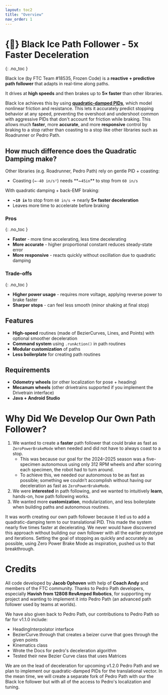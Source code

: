 ```yaml
---
layout: toc2
title: "Overview"
nav_order: 1
---
```


# {🧊} Black Ice Path Follower - 5x Faster Deceleration
{: .no_toc }


Black Ice (by FTC Team #18535, Frozen Code) is a **reactive + predictive path follower** that adapts in real-time along paths.

It drives at **high speeds** and then brakes up to **5× faster** than other libraries.

Black Ice achieves this by using [**quadratic-damped PIDs**](https://github.com/TeamFrozenCodeFTC/Black-Ice-Path-Follower/blob/main/TeamCode/src/main/java/org/firstinspires/ftc/blackice/docs/quadratic-damping-pid.md#our-key-innovation-the-quadratic-damped-pid), which model nonlinear friction and resistance. This lets it accurately predict stopping behavior at any speed, preventing the overshoot and undershoot common with aggressive PIDs that don't account for friction while braking. This allows much **faster**, more **accurate**, and more **responsive** control by braking to a stop rather than coasting to a stop like other libraries such as Roadrunner or Pedro Path.

## How much difference does the Quadratic Damping make?
Other libraries (e.g. Roadrunner, Pedro Path) rely on gentle PID + coasting:

- Coasting (~`-40 in/s²`) needs **~`45in`** to stop from `60 in/s`

With quadratic damping + back-EMF braking:

- **~`10 in`** to stop from `60 in/s` → nearly **5× faster deceleration**
- Leaves more time to accelerate before braking

### Pros
{: .no_toc }
- **Faster** - more time accelerating, less time decelerating
- **More accurate** - higher proportional constant reduces steady-state error
- **More responsive** - reacts quickly without oscillation due to quadratic damping

### Trade-offs
{: .no_toc }
- **Higher power usage** - requires more voltage, applying reverse power to brake faster
- **Sharper stops** - can feel less smooth (minor shaking at final stop)

## Features
- **High-speed** routines (made of BezierCurves, Lines, and Points) with optional smoother deceleration
- **Command system** using `.runAction()` in path routines
- **Modular customization** of paths
- **Less boilerplate** for creating path routines

## Requirements
- **Odometry wheels** (or other localization for pose + heading)
- **Mecanum wheels** (other drivetrains supported if you implement the Drivetrain interface)
- **Java + Android Studio**


# Why Did We Develop Our Own Path Follower?

1. We wanted to create a **faster** path follower that could brake as fast as `ZeroPowerBrakeMode` when needed and did not have to always coast to a stop.
   - This was because our goal for the 2024–2025 season was a five-specimen autonomous using only 312 RPM wheels and after scoring each specimen, the robot had to turn around. 
   - To achieve this, we needed our autonomous to be as fast as possible; something we couldn’t accomplish without having our deceleration as fast as `ZeroPowerBrakeMode`.
2. We were **interested** in path following, and we wanted to intuitively **learn**, hands-on, how path following works.
3. We wanted more **customization**, modularization, and less boilerplate when building paths and autonomous routines.

It was worth creating our own path follower because it led us to add a quadratic-damping term to our translational PID. This made the system nearly five times faster at decelerating. We never would have discovered this approach without building our own follower with all the eariler prototype and iterations. Setting the goal of stopping as quickly and accurately as possible, using Zero Power Brake Mode as inspiration, pushed us to that breakthrough.

# Credits

All code developed by **Jacob Ophoven** with help of **Coach Andy** and members of the FTC community.
Thanks to Pedro Path developers, especially **Havish from 12808 RevAmped Robotics**, for supporting my project and wanting to implement it into Pedro Path (an advanced path follower used by teams at worlds).

We have also given back to Pedro Path, our contributions to Pedro Path so far for v1.1.0 include:
- HeadingInterpolator interface
- BezierCurve.through that creates a beizer curve that goes through the given points
- Kinematics class
- Wrote the Docs for pedro's deceleration algorithm
- Tested their new Bezier Curve class that uses Matrices

We are on the lead of deceleration for upcoming v1.2.0 Pedro Path and we plan to implement our quadratic-damped PIDs for the translational vector.
In the mean time, we will create a separate fork of Pedro Path with our the Black Ice follower but with all of the access to Pedro's localization and tuning.

